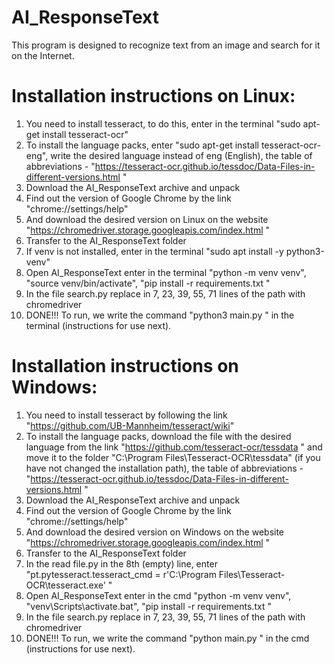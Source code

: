 # AI_ResponseText
This program is designed to recognize text from an image and search for it on the Internet.


# Installation instructions on Linux:
1. You need to install tesseract, to do this, enter in the terminal "sudo apt-get install tesseract-ocr"
2. To install the language packs, enter "sudo apt-get install tesseract-ocr-eng", write the desired language instead of eng (English), the table of abbreviations - "https://tesseract-ocr.github.io/tessdoc/Data-Files-in-different-versions.html "
3. Download the AI_ResponseText archive and unpack
4. Find out the version of Google Chrome by the link "chrome://settings/help"
5. And download the desired version on Linux on the website "https://chromedriver.storage.googleapis.com/index.html "
6. Transfer to the AI_ResponseText folder
7. If venv is not installed, enter in the terminal "sudo apt install -y python3-venv"
8. Open AI_ResponseText enter in the terminal "python -m venv venv", "source venv/bin/activate", "pip install -r requirements.txt "
9. In the file search.py replace in 7, 23, 39, 55, 71 lines of the path with chromedriver
10. DONE!!! To run, we write the command "python3 main.py " in the terminal (instructions for use next).

# Installation instructions on Windows:
1. You need to install tesseract by following the link "https://github.com/UB-Mannheim/tesseract/wiki"
2. To install the language packs, download the file with the desired language from the link "https://github.com/tesseract-ocr/tessdata " and move it to the folder "C:\Program Files\Tesseract-OCR\tessdata" (if you have not changed the installation path), the table of abbreviations - "https://tesseract-ocr.github.io/tessdoc/Data-Files-in-different-versions.html "
3. Download the AI_ResponseText archive and unpack
4. Find out the version of Google Chrome by the link "chrome://settings/help"
5. And download the desired version on Windows on the website "https://chromedriver.storage.googleapis.com/index.html "
6. Transfer to the AI_ResponseText folder
7. In the read file.py in the 8th (empty) line, enter "pt.pytesseract.tesseract_cmd = r'C:\Program Files\Tesseract-OCR\tesseract.exe' "
8. Open AI_ResponseText enter in the cmd "python -m venv venv", "venv\Scripts\activate.bat", "pip install -r requirements.txt "
9. In the file search.py replace in 7, 23, 39, 55, 71 lines of the path with chromedriver
10. DONE!!! To run, we write the command "python main.py " in the cmd (instructions for use next).




